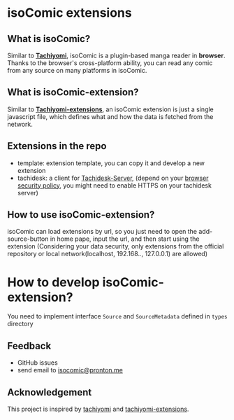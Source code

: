 # isoComic extensions

## What is isoComic?

Similar to [**Tachiyomi**](https://github.com/tachiyomiorg/tachiyomi), isoComic is a plugin-based manga reader in **browser**. Thanks to the browser's cross-platform ability, you can read any comic from any source on many platforms in isoComic.

## What is isoComic-extension?

Similar to [**Tachiyomi-extensions**](https://github.com/tachiyomiorg/tachiyomi-extensions), an isoComic extension is just a single javascript file, which defines what and how the data is fetched from the network.

## Extensions in the repo

- template: extension template, you can copy it and develop a new extension
- tachidesk: a client for [Tachidesk-Server](https://github.com/Suwayomi/Tachidesk-Server), (depend on your [browser security policy](https://developer.mozilla.org/en-US/docs/Web/Security/Mixed_content), you might need to enable HTTPS on your tachidesk server)

## How to use isoComic-extension?

isoComic can load extensions by url, so you just need to open the add-source-button in home pape, input the url, and then start using the extension
(Considering your data security, only extensions from the official repository or local network(localhost, 192.168._._, 127.0.0.1) are allowed)

# How to develop isoComic-extension?

You need to implement interface `Source` and `SourceMetadata` defined in `types` directory

## Feedback

- GitHub issues
- send email to [isocomic@pronton.me](mailto:isocomic@pronton.me)

## Acknowledgement

This project is inspired by [tachiyomi](https://github.com/tachiyomiorg/tachiyomi) and [tachiyomi-extensions](https://github.com/tachiyomiorg/tachiyomi-extensions).
